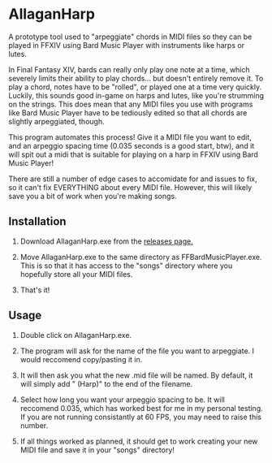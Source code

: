 # AllaganHarp
A prototype tool used to "arpeggiate" chords in MIDI files so they can be played in FFXIV using Bard Music Player with instruments like harps or lutes.

In Final Fantasy XIV, bards can really only play one note at a time, which severely limits their ability to play chords... but doesn't entirely remove it. To play a chord, notes have to be "rolled", or played one at a time very quickly. Luckily, this sounds good in-game on harps and lutes, like you're strumming on the strings. This does mean that any MIDI files you use with programs like Bard Music Player have to be tediously edited so that all chords are slightly arpeggiated, though. 

This program automates this process! Give it a MIDI file you want to edit, and an arpeggio spacing time (0.035 seconds is a good start, btw), and it will spit out a midi that is suitable for playing on a harp in FFXIV using Bard Music Player! 

There are still a number of edge cases to accomidate for and issues to fix, so it can't fix EVERYTHING about every MIDI file. However, this will likely save you a bit of work when you're making songs. 

## Installation

1) Download AllaganHarp.exe from the [releases page.](https://github.com/BuildABuddha/AllaganHarp/releases)

2) Move AllaganHarp.exe to the same directory as FFBardMusicPlayer.exe. This is so that it has access to the "songs" directory where you hopefully store all your MIDI files.

3) That's it! 

## Usage

1) Double click on AllaganHarp.exe.

2) The program will ask for the name of the file you want to arpeggiate. I would reccomend copy/pasting it in. 

3) It will then ask you what the new .mid file will be named. By default, it will simply add " (Harp)" to the end of the filename. 

4) Select how long you want your arpeggio spacing to be. It will reccomend 0.035, which has worked best for me in my personal testing. If you are not running consistantly at 60 FPS, you may need to raise this number. 

5) If all things worked as planned, it should get to work creating your new MIDI file and save it in your "songs" directory! 
